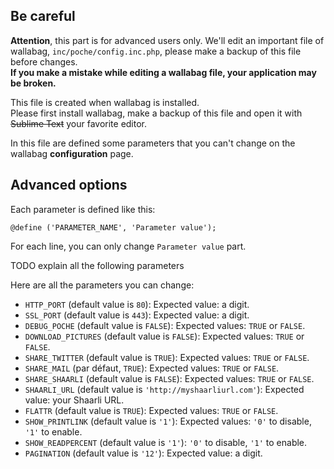 ## Be careful
**Attention**, this part is for advanced users only. We'll edit an important file of wallabag, `inc/poche/config.inc.php`, please make a backup of this file before changes.  
**If you make a mistake while editing a wallabag file, your application may be broken.**

This file is created when wallabag is installed.  
Please first install wallabag, make a backup of this file and open it with ~~Sublime Text~~ your favorite editor.

In this file are defined some parameters that you can't change on the wallabag **configuration** page. 

## Advanced options

Each parameter is defined like this:

    @define ('PARAMETER_NAME', 'Parameter value');
    
For each line, you can only change `Parameter value` part. 

TODO explain all the following parameters

Here are all the parameters you can change: 
* `HTTP_PORT` (default value is `80`): Expected value: a digit.
* `SSL_PORT` (default value is `443`): Expected value: a digit. 
* `DEBUG_POCHE` (default value is `FALSE`): Expected values: `TRUE` or `FALSE`.
* `DOWNLOAD_PICTURES` (default value is `FALSE`): Expected values: `TRUE` or `FALSE`.
* `SHARE_TWITTER` (default value is `TRUE`): Expected values: `TRUE` or `FALSE`.
* `SHARE_MAIL` (par défaut, `TRUE`): Expected values: `TRUE` or `FALSE`.
* `SHARE_SHAARLI` (default value is `FALSE`): Expected values: `TRUE` or `FALSE`.
* `SHAARLI_URL` (default value is `'http://myshaarliurl.com'`): Expected value: your Shaarli URL. 
* `FLATTR` (default value is `TRUE`): Expected values: `TRUE` or `FALSE`.
* `SHOW_PRINTLINK` (default value is `'1'`): Expected values: `'0'` to disable, `'1'` to enable.
* `SHOW_READPERCENT` (default value is `'1'`): `'0'` to disable, `'1'` to enable.
* `PAGINATION` (default value is `'12'`): Expected value: a digit. 

